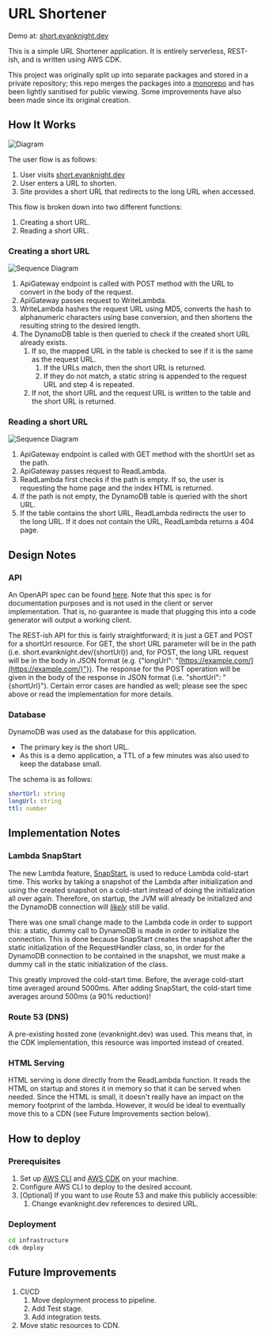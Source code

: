 # URL Shortener
Demo at: [short.evanknight.dev](https://short.evanknight.dev/)

This is a simple URL Shortener application. It is entirely serverless, REST-ish, and is written using AWS CDK.

This project was originally split up into separate packages and stored in a private repository; this repo merges
the packages into a [monorepo](https://en.wikipedia.org/wiki/Monorepo) and has been lightly sanitised for public
viewing. Some improvements have also been made since its original creation.

## How It Works
![Diagram](./design/diagram.png)

The user flow is as follows:
1. User visits [short.evanknight.dev](https://short.evanknight.dev/)
2. User enters a URL to shorten.
3. Site provides a short URL that redirects to the long URL when accessed.

This flow is broken down into two different functions:
1. Creating a short URL.
2. Reading a short URL.

### Creating a short URL
![Sequence Diagram](./design/WriteLambdaSequence.png)

1. ApiGateway endpoint is called with POST method with the URL to convert in the body of the request.
2. ApiGateway passes request to WriteLambda.
3. WriteLambda hashes the request URL using MD5, converts the hash to alphanumeric characters using base conversion, 
and then shortens the resulting string to the desired length.
4. The DynamoDB table is then queried to check if the created short URL already exists.
   1. If so, the mapped URL in the table is checked to see if it is the same as the request URL.
      1. If the URLs match, then the short URL is returned.
      2. If they do not match, a static string is appended to the request URL and step 4 is repeated.
   2. If not, the short URL and the request URL is written to the table and the short URL is returned.

### Reading a short URL
![Sequence Diagram](./design/ReadLambdaSequence.png)

1. ApiGateway endpoint is called with GET method with the shortUrl set as the path.
2. ApiGateway passes request to ReadLambda.
3. ReadLambda first checks if the path is empty. If so, the user is requesting the home page and the index HTML is returned.
4. If the path is not empty, the DynamoDB table is queried with the short URL.
5. If the table contains the short URL, ReadLambda redirects the user to the long URL. If it does not contain the URL, 
ReadLambda returns a 404 page.

## Design Notes
### API
An OpenAPI spec can be found [here](./design/url_shortener_api.yaml). Note that this spec is for documentation purposes
and is not used in the client or server implementation. That is, no guarantee is made that plugging this into a
code generator will output a working client.

The REST-ish API for this is fairly straightforward; it is just a GET and POST for a shortUrl resource. For GET,
the short URL parameter will be in the path (i.e. short.evanknight.dev/{shortUrl}) and, for POST, the long URL
request will be in the body in JSON format (e.g. {"longUrl": "[https://example.com/](https://example.com/)"}). 
The response for the POST operation will be given in the body of the response in JSON format (i.e. "shortUrl": "{shortUrl}"). 
Certain error cases are handled as well; please see the spec above or read the implementation for more details.

### Database
DynamoDB was used as the database for this application.
* The primary key is the short URL.
* As this is a demo application, a TTL of a few minutes was also used to keep the database small.

The schema is as follows:
```yaml
shortUrl: string
longUrl: string
ttl: number
```

## Implementation Notes
### Lambda SnapStart
The new Lambda feature, [SnapStart](https://docs.aws.amazon.com/lambda/latest/dg/snapstart.html), is used to reduce 
Lambda cold-start time. This works by taking a snapshot of the Lambda after initialization and using the created 
snapshot on a cold-start instead of doing the initialization all over again. Therefore, on startup, the JVM will 
already be initialized and the DynamoDB connection will 
[*likely*](https://docs.aws.amazon.com/lambda/latest/dg/snapstart-best-practices.html#snapstart-networking) still be valid.

There was one small change made to the Lambda code in order to support this: a static, dummy call to DynamoDB is made 
in order to initialize the connection. This is done because SnapStart creates the snapshot after the static 
initialization of the RequestHandler class, so, in order for the DynamoDB connection to be contained in the snapshot, 
we must make a dummy call in the static initialization of the class.

This greatly improved the cold-start time. Before, the average cold-start time averaged around 5000ms. After adding
SnapStart, the cold-start time averages around 500ms (a 90% reduction)!

### Route 53 (DNS)
A pre-existing hosted zone (evanknight.dev) was used. This means that, in the CDK implementation, this resource
was imported instead of created.

### HTML Serving
HTML serving is done directly from the ReadLambda function. It reads the HTML on startup and stores it in memory so that
it can be served when needed. Since the HTML is small, it doesn't really have an impact on the memory footprint of
the lambda. However, it would be ideal to eventually move this to a CDN (see Future Improvements section below).

## How to deploy
### Prerequisites
1. Set up [AWS CLI](https://docs.aws.amazon.com/cli/latest/userguide/getting-started-install.html) 
and [AWS CDK](https://docs.aws.amazon.com/cdk/v2/guide/getting_started.html#getting_started_prerequisites) on your machine.
2. Configure AWS CLI to deploy to the desired account.
3. [Optional] If you want to use Route 53 and make this publicly accessible:
   1. Change evanknight.dev references to desired URL.

### Deployment
```bash
cd infrastructure
cdk deploy
```

## Future Improvements
1. CI/CD
   1. Move deployment process to pipeline.
   2. Add Test stage.
   3. Add integration tests.
2. Move static resources to CDN.

